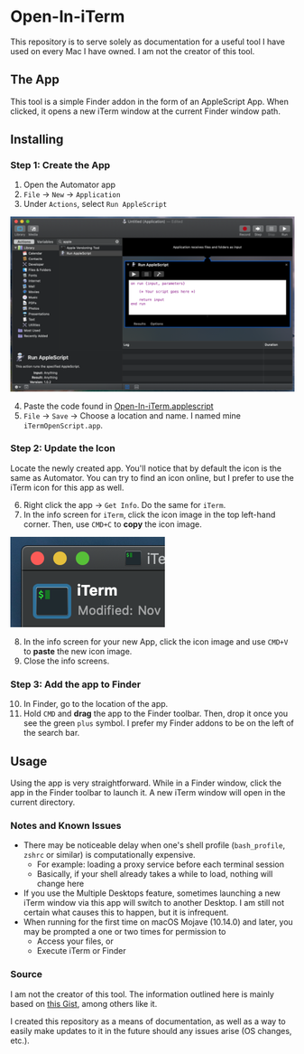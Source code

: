 # Open-In-iTerm
This repository is to serve solely as documentation for a useful tool I have used on every Mac I have owned. I am not the creator of this tool.

## The App
This tool is a simple Finder addon in the form of an AppleScript App. When clicked, it opens a new iTerm window at the current Finder window path.


## Installing

### Step 1: Create the App
1. Open the Automator app
2. `File` -> `New` -> `Application`
3. Under `Actions`, select `Run AppleScript`

![](../Images/1-Automator.png)

4. Paste the code found in [Open-In-iTerm.applescript](./Open-In-iTerm.applescript)
5. `File` -> `Save` -> Choose a location and name. I named mine `iTermOpenScript.app`.

### Step 2: Update the Icon
Locate the newly created app. You'll notice that by default the icon is the same as Automator. You can try to find an icon online, but I prefer to use the iTerm icon for this app as well.

6. Right click the app -> `Get Info`. Do the same for `iTerm`.
7. In the info screen for `iTerm`, click the icon image in the top left-hand corner. Then, use `CMD+C` to **copy** the icon image.

![](../Images/2-iTerm-Info.png)

8. In the info screen for your new App, click the icon image and use `CMD+V` to **paste** the new icon image.
9. Close the info screens.

### Step 3: Add the app to Finder

10. In Finder, go to the location of the app.
11. Hold `CMD` and **drag** the app to the Finder toolbar. Then, drop it once you see the green `plus` symbol. I prefer my Finder addons to be on the left of the search bar.


## Usage
Using the app is very straightforward. While in a Finder window, click the app in the Finder toolbar to launch it. A new iTerm window will open in the current directory.


### Notes and Known Issues
- There may be noticeable delay when one's shell profile (`bash_profile`, `zshrc` or similar) is computationally expensive.
  - For example: loading a proxy service before each terminal session
  - Basically, if your shell already takes a while to load, nothing will change here
- If you use the Multiple Desktops feature, sometimes launching a new iTerm window via this app will switch to another Desktop. I am still not certain what causes this to happen, but it is infrequent.
- When running for the first time on macOS Mojave (10.14.0) and later, you may be prompted a one or two times for permission to
  - Access your files, or
  - Execute iTerm or Finder

### Source
I am not the creator of this tool. The information outlined here is mainly based on [this Gist](https://gist.github.com/guiwuff/f99b4815785bbd8a4a5cd4d11e90fa63), among others like it.

I created this repository as a means of documentation, as well as a way to easily make updates to it in the future should any issues arise (OS changes, etc.).

